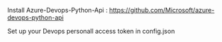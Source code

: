 Install Azure-Devops-Python-Api : https://github.com/Microsoft/azure-devops-python-api

Set up your Devops personall access token in config.json
